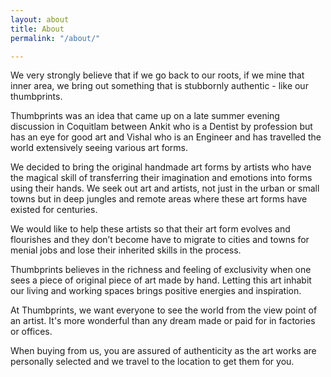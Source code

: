 ```yaml
---
layout: about
title: About
permalink: "/about/"

---
```

We very strongly believe that if we go back to our roots, if we mine that inner area, we bring out something that is stubbornly authentic - like our thumbprints.

Thumbprints was an idea that came up on a late summer evening discussion in Coquitlam between Ankit who is a Dentist by profession but has an eye for good art and Vishal who is an Engineer and has travelled the world extensively seeing various art forms.

We decided to bring the original handmade art forms by artists who have the magical skill of transferring their imagination and emotions into forms using their hands. We seek out art and artists, not just in the urban or small towns but in deep jungles and remote areas where these art forms have existed for centuries.

We would like to help these artists so that their art form evolves and flourishes and they don’t become have to migrate to cities and towns for menial jobs and lose their inherited skills in the process.

Thumbprints believes in the richness and feeling of exclusivity when one sees a piece of original piece of art made by hand. Letting this art inhabit our living and working spaces brings positive energies and inspiration.

At Thumbprints, we want everyone to see the world from the view point of an artist. It's more wonderful than any dream made or paid for in factories or offices.

When buying from us, you are assured of authenticity as the art works are personally selected and we travel to the location to get them for you.